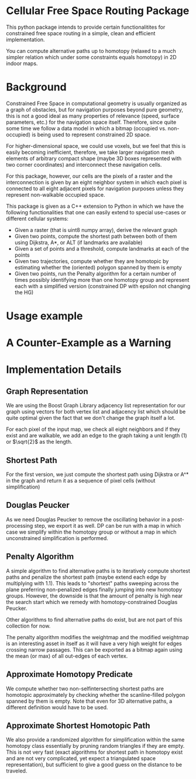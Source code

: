# Cellular Free Space Routing Package
This python package intends to provide certain functionalitites for constrained free space routing in a simple, clean and efficient implementation. 

You can compute alternative paths up to homotopy (relaxed to a much simpler relation which under some constraints equals homotopy) in 2D indoor maps.

# Background
Constrained Free Space in computational geometry is usually organized as a graph of obstacles, but for navigation purposes beyond pure geometry, this is not a good ideal as many properties of relevance (speed, surface parameters, etc.) for the navigation space itself. Therefore, since quite some time we follow a data model in which a bitmap (occupied vs. non-occupied) is being used to represent constrained 2D space.

For higher-dimensional space, we could use voxels, but we feel that this is easily becoming inefficient, therefore, we take larger navigation mesh elements of arbitrary compact shape (maybe 3D boxes represented with two corner coordinates) and interconnect these navigation cells.

For this package, however, our cells are the pixels of a raster and the interconnection is given by an eight neighbor system in which each pixel is connected to all eight adjacent pixels for navigation purposes unless they represent non-walkable occupied space.

This package is given as a C++ extension to Python in which we have the following functionalities that one can easily extend to special use-cases or different cellular systems:

- Given a raster (that is uint8 numpy array), derive the relevant graph
- Given two points, compute the shortest path between both of them using Dijkstra, A*, or ALT (if landmarks are available) 
- Given a set of points and a threshold, compute landmarks at each of the points
- Given two trajectories, compute whether they are homotopic by estimating whether the (oriented) polygon spanned by them is empty
- Given two points, run the Penalty algorithm for a certain number of times possibly identifying more than one homotopy group and represent each with a simplified version (constrained DP with epsilon not changing the HG)

# Usage example

# A Counter-Example as a Warning

# Implementation Details
## Graph Representation
We are using the Boost Graph Library adjacency list representation for our graph using vectors for both vertex list and adjacency list which should be quite optimal given the fact that we don't change the graph itself a lot.

For each pixel of the input map, we check all eight neighbors and if they exist and are walkable, we add an edge to the graph taking a unit length (1) or $\sqrt{2}$ as the length.

## Shortest Path
For the first version, we just compute the shortest path using Dijkstra or A^* in the graph and return it as a sequence of pixel cells (without simplification)

## Douglas Peucker
As we need Douglas Peucker to remove the oscillating behavior in a post-processing step, we export it as well. DP can be run with a map in which case we simplify within the homotopy group or without a map in which unconstrained simplification is performed.

## Penalty Algorithm
A simple algorithm to find alternative paths is to iteratively compute shortest paths and penalize the shortest path (maybe extend each edge by multiplying with 1.1). This leads to "shortest" paths sweeping across the plane preferring non-penalized edges finally jumping into new homotopy groups. However, the downside is that the amount of penalty is high near the search start which we remedy with homotopy-constrained Douglas Peucker.

Other algorithms to find alternative paths do exist, but are not part of this collection for now.

The penalty algorithm modifies the weightmap and the modified weightmap is an interesting asset in itself as it will have a very high weight for edges crossing narrow passages. This can be exported as a bitmap again using the mean (or max) of all out-edges of each vertex.

## Approximate Homotopy Predicate
We compute whether two non-selfintersecting shortest paths are homotopic approximately by checking whether the scanline-filled polygon spanned by them is empty. Note that even for 3D alternative paths, a different definition would have to be used.

## Approximate Shortest Homotopic Path

We also provide a randomized algorithm for simplification within the same homotopy class essentially by pruning random triangles if they are empty. This is not very fast (exact algorithms for shortest path in homotopy exist and are not very complicated, yet expect a triangulated space representation), but sufficient to give a good guess on the distance to be traveled.
